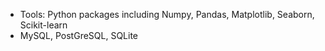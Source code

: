 
- Tools: Python packages including Numpy, Pandas, Matplotlib, Seaborn, Scikit-learn
- MySQL, PostGreSQL, SQLite

